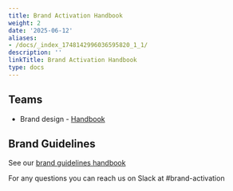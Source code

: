 ```yaml
---
title: Brand Activation Handbook
weight: 2
date: '2025-06-12'
aliases:
- /docs/_index_1748142996036595820_1_1/
description: ''
linkTitle: Brand Activation Handbook
type: docs
---
```


## Teams

- Brand design - [Handbook](/handbook/marketing/brand-and-product-marketing/design/)

## Brand Guidelines

See our [brand guidelines handbook](https://design.gitlab.com/brand-overview/resources/)

For any questions you can reach us on Slack at #brand-activation
